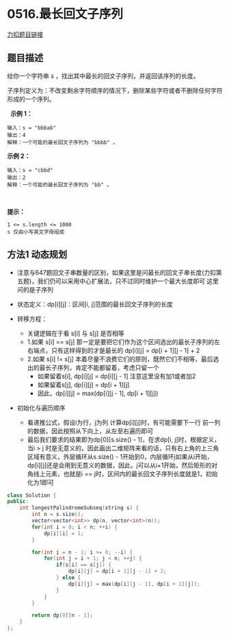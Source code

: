 <p id="最长回文子序列"></p>

# 0516.最长回文子序列    

[力扣题目链接](https://leetcode.cn/problems/longest-palindromic-subsequence/)  


## 题目描述  

给你一个字符串 s ，找出其中最长的回文子序列，并返回该序列的长度。

子序列定义为：不改变剩余字符顺序的情况下，删除某些字符或者不删除任何字符形成的一个序列。

 
**示例 1：**

    输入：s = "bbbab"
    输出：4
    解释：一个可能的最长回文子序列为 "bbbb" 。

**示例 2：**    

    输入：s = "cbbd"
    输出：2
    解释：一个可能的最长回文子序列为 "bb" 。
 

**提示：**

    1 <= s.length <= 1000  
    s 仅由小写英文字母组成  


## 方法1 动态规划  

* 注意与647题回文子串数量的区别，如果这里是问最长的回文子串长度(力扣第五题)，我们仍可以采用中心扩展法，只不过同时维护一个最大长度即可  这里问的是子序列  

* 状态定义：dp[i][j]：区间[i, j]范围的最长回文子序列的长度  

* 转移方程：
    * 关键逻辑在于看 s[i] 与 s[j] 是否相等  
    * 1.如果 s[i] == s[j]  那一定是要把它们作为这个区间选出的最长子序列的左右端点，只有这样得到的才是最长的 dp[i][j] = dp[i + 1][j - 1] + 2  
    * 2.如果 s[i] != s[j]  本着尽量不浪费它们的原则，既然它们不相等，最后选出的最长子序列，肯定不能都留着，考虑只留一个  
        * 如果留着s[i], dp[i][j] = dp[i][j - 1]  注意这里没有加1或者加2  
        * 如果留着s[j], dp[i][j] = dp[i + 1][j]
        * 因此，dp[i][j] = max(dp[i][j - 1], dp[i + 1][j])


* 初始化与遍历顺序
    * 看递推公式，假设i为行，j为列  计算dp[i][j]时，有可能需要下一行 前一列的数据，因此按照从下向上，从左至右遍历即可  
    * 最后我们要求的结果即为dp[0][s.size() - 1]，在求dp[i, j]时，根据定义，当i > j 时是无意义的，因此画出二维矩阵来看的话，只有右上角的上三角区域有意义，外层循环从s.size() - 1开始到0，内层循环j如果从i开始，dp[i][j]还是会用到无意义的数据，因此，j可以从i+1开始，然后矩形的对角线上元素，也就是i == j时，区间内的最长回文子序列长度就是1，初始化为1即可  
   
```cpp
class Solution {
public:
    int longestPalindromeSubseq(string s) {
        int n = s.size();
        vector<vector<int>> dp(n, vector<int>(n));
        for(int i = 0; i < n; ++i) {
            dp[i][i] = 1;
        }

        for(int i = n - 1; i >= 0; --i) {
            for(int j = i + 1; j < n; ++j) {
                if(s[i] == s[j]) {
                    dp[i][j] = dp[i + 1][j - 1] + 2;
                } else {
                    dp[i][j] = max(dp[i][j - 1], dp[i + 1][j]);
                }
            }
        }

        return dp[0][n - 1];
    }
};
```

